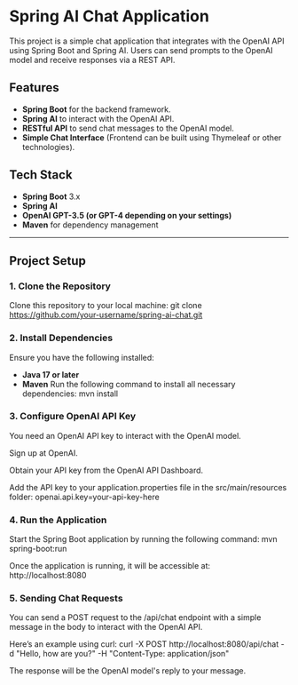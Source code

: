 # Spring AI Chat Application

This project is a simple chat application that integrates with the OpenAI API using Spring Boot and Spring AI. Users can send prompts to the OpenAI model and receive responses via a REST API.

## Features

- **Spring Boot** for the backend framework.
- **Spring AI** to interact with the OpenAI API.
- **RESTful API** to send chat messages to the OpenAI model.
- **Simple Chat Interface** (Frontend can be built using Thymeleaf or other technologies).

## Tech Stack

- **Spring Boot** 3.x
- **Spring AI**
- **OpenAI GPT-3.5 (or GPT-4 depending on your settings)**
- **Maven** for dependency management

---

## Project Setup

### 1. Clone the Repository

Clone this repository to your local machine:
git clone https://github.com/your-username/spring-ai-chat.git

### 2. Install Dependencies
Ensure you have the following installed:
- **Java 17 or later**
- **Maven**
Run the following command to install all necessary dependencies:
mvn install

### 3. Configure OpenAI API Key
You need an OpenAI API key to interact with the OpenAI model.

Sign up at OpenAI.

Obtain your API key from the OpenAI API Dashboard.

Add the API key to your application.properties file in the src/main/resources folder:
openai.api.key=your-api-key-here

### 4. Run the Application
Start the Spring Boot application by running the following command:
mvn spring-boot:run

Once the application is running, it will be accessible at:
http://localhost:8080

### 5. Sending Chat Requests
You can send a POST request to the /api/chat endpoint with a simple message in the body to interact with the OpenAI API.

Here’s an example using curl:
curl -X POST http://localhost:8080/api/chat -d "Hello, how are you?" -H "Content-Type: application/json"

The response will be the OpenAI model's reply to your message.
